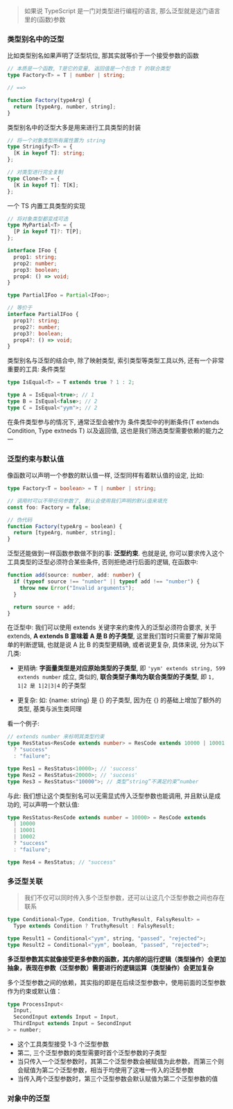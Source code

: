 > 如果说 TypeScript 是一门对类型进行编程的语言, 那么泛型就是这门语言里的(函数)参数

### 类型别名中的泛型

比如类型别名如果声明了泛型坑位, 那其实就等价于一个接受参数的函数

```ts
// 本质是一个函数, T是它的变量, 返回值是一个包含 T 的联合类型
type Factory<T> = T | number | string;

// ==>

function Factory(typeArg) {
  return [typeArg, number, string];
}
```

类型别名中的泛型大多是用来进行工具类型的封装

```ts
// 将一个对象类型所有属性置为 string
type Stringify<T> = {
  [K in keyof T]: string;
};

// 对类型进行完全复制
type Clone<T> = {
  [K in keyof T]: T[K];
};
```

一个 TS 内置工具类型的实现

```ts
// 将对象类型都变成可选
type MyPartial<T> = {
  [P in keyof T]?: T[P];
};

interface IFoo {
  prop1: string;
  prop2: number;
  prop3: boolean;
  prop4: () => void;
}

type PartialIFoo = Partial<IFoo>;

// 等价于
interface PartialIFoo {
  prop1?: string;
  prop2?: number;
  prop3?: boolean;
  prop4?: () => void;
}
```

类型别名与泛型的结合中, 除了映射类型, 索引类型等类型工具以外, 还有一个非常重要的工具: 条件类型

```ts
type IsEqual<T> = T extends true ? 1 : 2;

type A = IsEqual<true>; // 1
type B = IsEqual<false>; // 2
type C = IsEqual<"yym">; // 2
```

在条件类型参与的情况下, 通常泛型会被作为 条件类型中的判断条件(T extends Condition, Type extneds T) 以及返回值, 这也是我们筛选类型需要依赖的能力之一

### 泛型约束与默认值

像函数可以声明一个参数的默认值一样, 泛型同样有着默认值的设定, 比如:

```ts
type Factory<T = boolean> = T | number | string;

// 调用时可以不带任何参数了, 默认会使用我们声明的默认值来填充
const foo: Factory = false;

// 伪代码
function Factory(typeArg = boolean) {
  return [typeArg, number, string];
}
```

泛型还能做到一样函数参数做不到的事: **泛型约束**. 也就是说, 你可以要求传入这个工具类型的泛型必须符合某些条件, 否则拒绝进行后面的逻辑, 在函数中:

```ts
function add(source: number, add: number) {
  if (typeof source !== "number" || typeof add !== "number") {
    throw new Error("Invalid arguments");
  }

  return source + add;
}
```

在泛型中: 我们可以使用 extends 关键字来约束传入的泛型必须符合要求, 关于 extends, **A extends B 意味着 A 是 B 的子类型**, 这里我们暂时只需要了解非常简单的判断逻辑, 也就是说 A 比 B 的类型更精确, 或者说更复杂, 具体来说, 分为以下几类:

- 更精确: **字面量类型是对应原始类型的子类型**, 即 `'yym' extends string, 599 extends number` 成立, 类似的, **联合类型子集均为联合类型的子类型**, 即 `1, 1|2 是 1|2|3|4` 的子类型

- 更复杂: 如: {name: string} 是 {} 的子类型, 因为在 {} 的基础上增加了额外的类型, 基类与派生类同理

看一个例子:

```ts
// extends number 来标明其类型约束
type ResStatus<ResCode extends number> = ResCode extends 10000 | 10001 | 10002
  ? "success"
  : "failure";

type Res1 = ResStatus<10000>; // 'success'
type Res2 = ResStatus<20000>; // 'success'
type Res3 = ResStatus<"10000">; // 类型“string”不满足约束“number
```

与此: 我们想让这个类型别名可以无需显式传入泛型参数也能调用, 并且默认是成功的, 可以声明一个默认值:

```ts
type ResStatus<ResCode extends number = 10000> = ResCode extends
  | 10000
  | 10001
  | 10002
  ? "success"
  : "failure";

type Res4 = ResStatus; // "success"
```

### 多泛型关联

> 我们不仅可以同时传入多个泛型参数，还可以让这几个泛型参数之间也存在联系

```ts
type Conditional<Type, Condition, TruthyResult, FalsyResult> =
  Type extends Condition ? TruthyResult : FalsyResult;

type Result1 = Conditional<"yym", string, "passed", "rejected">;
type Result2 = Conditional<"yym", boolean, "passed", "rejected">;
```

**多泛型参数其实就像接受更多参数的函数，其内部的运行逻辑（类型操作）会更加抽象，表现在参数（泛型参数）需要进行的逻辑运算（类型操作）会更加复杂**

多个泛型参数之间的依赖，其实指的即是在后续泛型参数中，使用前面的泛型参数作为约束或默认值：

```ts
type ProcessInput<
  Input,
  SecondInput extends Input = Input,
  ThirdInput extends Input = SecondInput
> = number;
```

- 这个工具类型接受 1-3 个泛型参数
- 第二, 三个泛型参数的类型需要时首个泛型参数的子类型
- 当只传入一个泛型参数时，其第二个泛型参数会被赋值为此参数，而第三个则会赋值为第二个泛型参数，相当于均使用了这唯一传入的泛型参数
- 当传入两个泛型参数时，第三个泛型参数会默认赋值为第二个泛型参数的值

### 对象中的泛型

